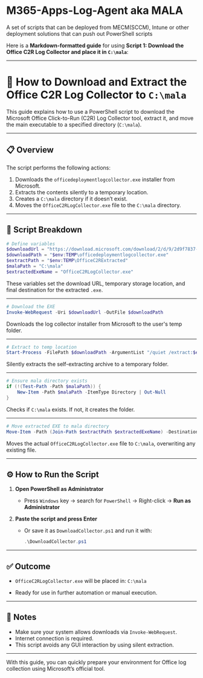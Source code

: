 # M365-Apps-Log-Agent aka MALA
A set of scripts that can be deployed from MECM(SCCM), Intune or other deployment solutions that can push out PowerShell scripts 

Here is a **Markdown-formatted guide** for using **Script 1: Download the Office C2R Log Collector and place it in `C:\mala`**:

---

# 🧰 How to Download and Extract the Office C2R Log Collector to `C:\mala`

This guide explains how to use a PowerShell script to download the Microsoft Office Click-to-Run (C2R) Log Collector tool, extract it, and move the main executable to a specified directory (`C:\mala`).

---

## 📋 Overview

The script performs the following actions:

1. Downloads the `officedeploymentlogcollector.exe` installer from Microsoft.
2. Extracts the contents silently to a temporary location.
3. Creates a `C:\mala` directory if it doesn’t exist.
4. Moves the `OfficeC2RLogCollector.exe` file to the `C:\mala` directory.

---

## 📄 Script Breakdown

```powershell
# Define variables
$downloadUrl = "https://download.microsoft.com/download/2/d/9/2d9f7837-c440-42ca-86f8-9d46cd332c8c/officedeploymentlogcollector.exe"
$downloadPath = "$env:TEMP\officedeploymentlogcollector.exe"
$extractPath = "$env:TEMP\OfficeC2RExtracted"
$malaPath = "C:\mala"
$extractedExeName = "OfficeC2RLogCollector.exe"
```

These variables set the download URL, temporary storage location, and final destination for the extracted `.exe`.

---

```powershell
# Download the EXE
Invoke-WebRequest -Uri $downloadUrl -OutFile $downloadPath
```

Downloads the log collector installer from Microsoft to the user's temp folder.

---

```powershell
# Extract to temp location
Start-Process -FilePath $downloadPath -ArgumentList "/quiet /extract:$extractPath" -Wait
```

Silently extracts the self-extracting archive to a temporary folder.

---

```powershell
# Ensure mala directory exists
if (!(Test-Path -Path $malaPath)) {
    New-Item -Path $malaPath -ItemType Directory | Out-Null
}
```

Checks if `C:\mala` exists. If not, it creates the folder.

---

```powershell
# Move extracted EXE to mala directory
Move-Item -Path (Join-Path $extractPath $extractedExeName) -Destination $malaPath -Force
```

Moves the actual `OfficeC2RLogCollector.exe` file to `C:\mala`, overwriting any existing file.

---

## ⚙️ How to Run the Script

1. **Open PowerShell as Administrator**

   * Press `Windows` key → search for `PowerShell` → Right-click → **Run as Administrator**

2. **Paste the script and press Enter**

   * Or save it as `DownloadCollector.ps1` and run it with:

     ```powershell
     .\DownloadCollector.ps1
     ```

---

## ✅ Outcome

* `OfficeC2RLogCollector.exe` will be placed in:
  `C:\mala`

* Ready for use in further automation or manual execution.

---

## 🔐 Notes

* Make sure your system allows downloads via `Invoke-WebRequest`.
* Internet connection is required.
* This script avoids any GUI interaction by using silent extraction.

---

With this guide, you can quickly prepare your environment for Office log collection using Microsoft’s official tool.



